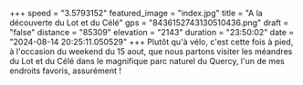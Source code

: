 +++
speed = "3.5793152"
featured_image = "index.jpg"
title = "A la découverte du Lot et du Célé"
gps = "8436152743130510436.png"
draft = "false"
distance = "85309"
elevation = "2143"
duration = "23:50:02"
date = "2024-08-14 20:25:11.050529"
+++
Plutôt qu'à vélo, c'est cette fois à pied, à l'occasion du weekend du 15 aout, que nous partons visiter les méandres du Lot et du Célé dans le magnifique parc naturel du Quercy, l'un de mes endroits favoris, assurément !
